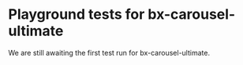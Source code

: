 # Playground tests for bx-carousel-ultimate
We are still awaiting the first test run for bx-carousel-ultimate.
